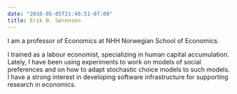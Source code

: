 ```yaml
---
date: "2016-05-05T21:48:51-07:00"
title: Erik Ø. Sørensen
---
```


I am a professor of Economics at 
NHH Norwegian School of Economics.

I trained as a labour economist, specializing in human capital accumulation. Lately, I have been using experiments to work on models of social preferences and on how to adapt stochastic choice models to such models. I have a strong interest in developing software infrastructure for supporting research in economics.
